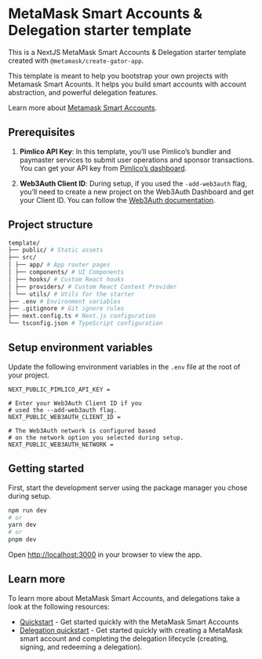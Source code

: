 # MetaMask Smart Accounts & Delegation starter template

This is a NextJS MetaMask Smart Accounts & Delegation starter template created with `@metamask/create-gator-app`.

This template is meant to help you bootstrap your own projects with Metamask Smart Acounts. It helps you build smart accounts with account abstraction, and powerful delegation features.

Learn more about [Metamask Smart Accounts](https://docs.metamask.io/delegation-toolkit/concepts/smart-accounts/).

## Prerequisites

1. **Pimlico API Key**: In this template, you’ll use Pimlico’s 
bundler and paymaster services to submit user operations and 
sponsor transactions. You can get your API key from [Pimlico’s dashboard](https://dashboard.pimlico.io/apikeys).

2. **Web3Auth Client ID**: During setup, if you used the 
`-add-web3auth` flag, you’ll need to create a new project on the 
Web3Auth Dashboard and get your Client ID. You can follow the [Web3Auth documentation](https://web3auth.io/docs/dashboard-setup#getting-started).

## Project structure

```bash
template/
├── public/ # Static assets
├── src/
│ ├── app/ # App router pages
│ ├── components/ # UI Components
│ ├── hooks/ # Custom React hooks
│ ├── providers/ # Custom React Context Provider
│ └── utils/ # Utils for the starter
├── .env # Environment variables
├── .gitignore # Git ignore rules
├── next.config.ts # Next.js configuration
└── tsconfig.json # TypeScript configuration
```

## Setup environment variables

Update the following environment variables in the `.env` file at 
the root of your project.

```
NEXT_PUBLIC_PIMLICO_API_KEY =

# Enter your Web3Auth Client ID if you 
# used the --add-web3auth flag.
NEXT_PUBLIC_WEB3AUTH_CLIENT_ID =

# The Web3Auth network is configured based 
# on the network option you selected during setup.
NEXT_PUBLIC_WEB3AUTH_NETWORK =
```

## Getting started

First, start the development server using the package manager 
you chose during setup.

```bash
npm run dev
# or
yarn dev
# or
pnpm dev
```

Open [http://localhost:3000](http://localhost:3000) in your browser to view the app.

## Learn more

To learn more about MetaMask Smart Accounts, and delegations
take a look at the following resources:

- [Quickstart](https://docs.metamask.io/delegation-toolkit/get-started/quickstart/) - Get started quickly with the MetaMask Smart Accounts
- [Delegation quickstart](https://docs.metamask.io/delegation-toolkit/get-started/delegation-quickstart/) - Get started quickly with creating a MetaMask smart account and completing the delegation lifecycle (creating, signing, and redeeming a delegation).